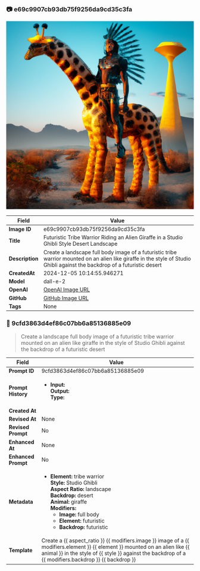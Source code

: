 

### 📷 e69c9907cb93db75f9256da9cd35c3fa 


![data.id](./e69c9907cb93db75f9256da9cd35c3fa.jpg)


| Field          | Value                                                                                                                     |
|----------------|---------------------------------------------------------------------------------------------------------------------------|
| **Image ID**             | e69c9907cb93db75f9256da9cd35c3fa                                                                                                             |
| **Title**           | Futuristic Tribe Warrior Riding an Alien Giraffe in a Studio Ghibli Style Desert Landscape                                                                                                       |
| **Description**           | Create a landscape full body image of a futuristic tribe warrior mounted on an alien like giraffe in the style of Studio Ghibli against the backdrop of a futuristic desert                                                                                                       |
| **CreatedAt**        | 2024-12-05 10:14:55.946271                                                                                                        |
| **Model**        | dall-e-2                                                                                                        |
| **OpenAI**         | [OpenAI Image URL](https://oaidalleapiprodscus.blob.core.windows.net/private/org-TZj0gKpq3CiXdXNznVOkBYav/user-t5KW5S6yYiCS0u4yDWasqnEP/img-U4rNKcfqJACfw52hG43qvhhf.png?st=2024-12-05T09%3A14%3A49Z&se=2024-12-05T11%3A14%3A49Z&sp=r&sv=2024-08-04&sr=b&rscd=inline&rsct=image/png&skoid=d505667d-d6c1-4a0a-bac7-5c84a87759f8&sktid=a48cca56-e6da-484e-a814-9c849652bcb3&skt=2024-12-05T00%3A49%3A29Z&ske=2024-12-06T00%3A49%3A29Z&sks=b&skv=2024-08-04&sig=uvopieUs%2BulTunFBznpIHGigWY/wrhFuyYSXKJxL5Uk%3D)                                                                                |
| **GitHub**         | [GitHub Image URL](https://raw.githubusercontent.com/Caneta-Silva/studio-ghibli/blob/main/images/e69c9907cb93db75f9256da9cd35c3fa/e69c9907cb93db75f9256da9cd35c3fa.jpg)                                                                                |
| **Tags**       | None                                                                                                                   |

### 📜 9cfd3863d4ef86c07bb6a85136885e09

> Create a landscape full body image of a futuristic tribe warrior mounted on an alien like giraffe in the style of Studio Ghibli against the backdrop of a futuristic desert

| Field          | Value                                                                                                                                                                      |
|----------------|----------------------------------------------------------------------------------------------------------------------------------------------------------------------------|
| **Prompt ID**  | 9cfd3863d4ef86c07bb6a85136885e09                                                                                                                                                            |
| **Prompt History** | <ul><li>**Input:**  <br> **Output:**  <br> **Type:** </li></ul> |
| **Created At** |                                                                                                                                                    |
| **Revised At** | None                                                                                                                                                   |
| **Revised Prompt** | No                                                                                                                                                                      |
| **Enhanced At** | None                                                                                                                                                  |
| **Enhanced Prompt** | No                                                                                                                                                                    |
| **Metadata**   | <ul><li>**Element:** tribe warrior <br> **Style:** Studio Ghibli <br> **Aspect Ratio:** landscape <br> **Backdrop:** desert <br> **Animal:** giraffe <br> **Modifiers:**<ul><li>**Image:** full body</li><li>**Element:** futuristic</li><li>**Backdrop:** futuristic</li></ul></li></ul> |
| **Template**   | Create a {{ aspect_ratio }} {{ modifiers.image }} image of a {{ modifiers.element }} {{ element }} mounted on an alien like {{ animal }} in the style of {{ style }} against the backdrop of a {{ modifiers.backdrop }} {{ backdrop }}                                                                                                                                           |


